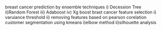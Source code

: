 breast cancer prediction by ensemble techniques i) Decession Tree ii)Random Forest iii) Adaboost iv) Xg boost
brast cancer feature selection i) varuiance threshold ii) removing features based on pearson corelation
customer segmentation using kmeans i)elbow method ii)silhouette analysis 
